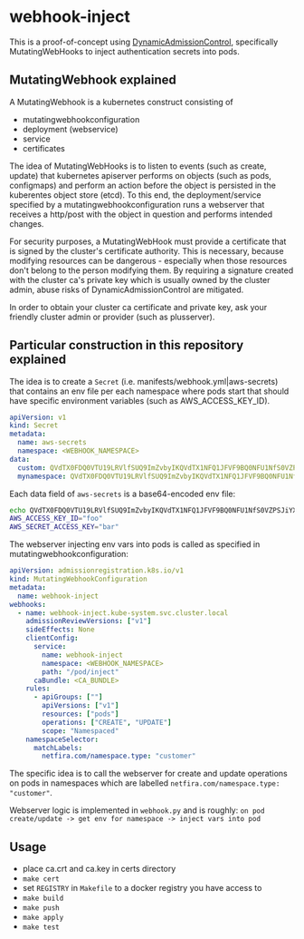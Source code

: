 # webhook-inject
This is a proof-of-concept using [DynamicAdmissionControl](https://kubernetes.io/docs/reference/access-authn-authz/extensible-admission-controllers/), specifically MutatingWebHooks to inject authentication secrets into pods.

## MutatingWebhook explained
A MutatingWebhook is a kubernetes construct consisting of
- mutatingwebhookconfiguration
- deployment (webservice)
- service
- certificates

The idea of MutatingWebHooks is to listen to events (such as create, update) that kubernetes apiserver performs on objects (such as pods, configmaps) and perform an action before the object is persisted in the kuberentes object store (etcd). To this end, the deployment/service specified by a mutatingwebhookconfiguration runs a webserver that receives a http/post with the object in question and performs intended changes. 

For security purposes, a MutatingWebHook must provide a certificate that is signed by the cluster's certificate authority. This is necessary, because modifying resources can be dangerous - especially when those resources don't belong to the person modifying them. By requiring a signature created with the cluster ca's private key which is usually owned by the cluster admin, abuse risks of DynamicAdmissionControl are mitigated. 

In order to obtain your cluster ca certificate and private key, ask your friendly cluster admin or provider (such as plusserver).

## Particular construction in this repository explained
The idea is to create a `Secret` (i.e. manifests/webhook.yml|aws-secrets) that contains an env file per each namespace where pods start that should have specific environment variables (such as AWS_ACCESS_KEY_ID).
```yaml
apiVersion: v1
kind: Secret
metadata:
  name: aws-secrets
  namespace: <WEBHOOK_NAMESPACE>
data:
  custom: QVdTX0FDQ0VTU19LRVlfSUQ9ImZvbyIKQVdTX1NFQ1JFVF9BQ0NFU1NfS0VZPSJiYXIiCg==
  mynamespace: QVdTX0FDQ0VTU19LRVlfSUQ9ImZvbyIKQVdTX1NFQ1JFVF9BQ0NFU1NfS0VZPSJiYXIiCg==
```

Each data field of `aws-secrets` is a base64-encoded env file:
```bash
echo QVdTX0FDQ0VTU19LRVlfSUQ9ImZvbyIKQVdTX1NFQ1JFVF9BQ0NFU1NfS0VZPSJiYXIiCg | base64 -d
AWS_ACCESS_KEY_ID="foo"
AWS_SECRET_ACCESS_KEY="bar"
```

The webserver injecting env vars into pods is called as specified in mutatingwebhookconfiguration:
```yaml
apiVersion: admissionregistration.k8s.io/v1
kind: MutatingWebhookConfiguration
metadata:
  name: webhook-inject
webhooks:
  - name: webhook-inject.kube-system.svc.cluster.local
    admissionReviewVersions: ["v1"]
    sideEffects: None
    clientConfig:
      service:
        name: webhook-inject
        namespace: <WEBHOOK_NAMESPACE>
        path: "/pod/inject"
      caBundle: <CA_BUNDLE>
    rules:
      - apiGroups: [""]
        apiVersions: ["v1"]
        resources: ["pods"]
        operations: ["CREATE", "UPDATE"]
        scope: "Namespaced"
    namespaceSelector:
      matchLabels:
        netfira.com/namespace.type: "customer"
```
The specific idea is to call the webserver for create and update operations on pods in namespaces which are labelled `netfira.com/namespace.type: "customer"`.

Webserver logic is implemented in `webhook.py` and is roughly:
`on pod create/update -> get env for namespace -> inject vars into pod`


## Usage
- place ca.crt and ca.key in certs directory
- `make cert`
- set `REGISTRY` in `Makefile` to a docker registry you have access to
- `make build`
- `make push`
- `make apply`
- `make test`

